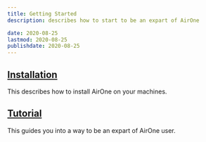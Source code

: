 ```yaml
---
title: Getting Started
description: describes how to start to be an expart of AirOne

date: 2020-08-25
lastmod: 2020-08-25
publishdate: 2020-08-25
---
```


## [Installation](./installation)

This describes how to install AirOne on your machines.

## [Tutorial](./tutorial)

This guides you into a way to be an expart of AirOne user.

